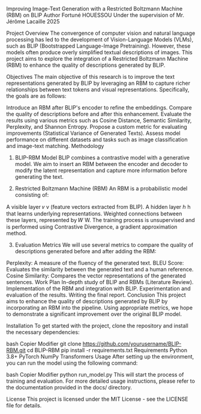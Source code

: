 
Improving Image-Text Generation with a Restricted Boltzmann Machine (RBM) on BLIP
Author
Fortuné HOUESSOU
Under the supervision of Mr. Jérôme Lacaille
2025

Project Overview
The convergence of computer vision and natural language processing has led to the development of Vision-Language Models (VLMs), such as BLIP (Bootstrapped Language-Image Pretraining). However, these models often produce overly simplified textual descriptions of images. This project aims to explore the integration of a Restricted Boltzmann Machine (RBM) to enhance the quality of descriptions generated by BLIP.

Objectives
The main objective of this research is to improve the text representations generated by BLIP by leveraging an RBM to capture richer relationships between text tokens and visual representations. Specifically, the goals are as follows:

Introduce an RBM after BLIP's encoder to refine the embeddings.
Compare the quality of descriptions before and after this enhancement.
Evaluate the results using various metrics such as Cosine Distance, Semantic Similarity, Perplexity, and Shannon Entropy.
Propose a custom metric for evaluating improvements (Statistical Variance of Generated Texts).
Assess model performance on different datasets and tasks such as image classification and image-text matching.
Methodology
1. BLIP-RBM Model
BLIP combines a contrastive model with a generative model. We aim to insert an RBM between the encoder and decoder to modify the latent representation and capture more information before generating the text.

2. Restricted Boltzmann Machine (RBM)
An RBM is a probabilistic model consisting of:

A visible layer 
𝑣
v (feature vectors extracted from BLIP).
A hidden layer 
ℎ
h that learns underlying representations.
Weighted connections between these layers, represented by 
𝑊
W.
The training process is unsupervised and is performed using Contrastive Divergence, a gradient approximation method.

3. Evaluation Metrics
We will use several metrics to compare the quality of descriptions generated before and after adding the RBM:

Perplexity: A measure of the fluency of the generated text.
BLEU Score: Evaluates the similarity between the generated text and a human reference.
Cosine Similarity: Compares the vector representations of the generated sentences.
Work Plan
In-depth study of BLIP and RBMs (Literature Review).
Implementation of the RBM and integration with BLIP.
Experimentation and evaluation of the results.
Writing the final report.
Conclusion
This project aims to enhance the quality of descriptions generated by BLIP by incorporating an RBM into the pipeline. Using appropriate metrics, we hope to demonstrate a significant improvement over the original BLIP model.

Installation
To get started with the project, clone the repository and install the necessary dependencies:

bash
Copier
Modifier
git clone https://github.com/yourusername/BLIP-RBM.git
cd BLIP-RBM
pip install -r requirements.txt
Requirements
Python 3.8+
PyTorch
NumPy
Transformers
Usage
After setting up the environment, you can run the model using the following command:

bash
Copier
Modifier
python run_model.py
This will start the process of training and evaluation. For more detailed usage instructions, please refer to the documentation provided in the docs/ directory.

License
This project is licensed under the MIT License - see the LICENSE file for details.
